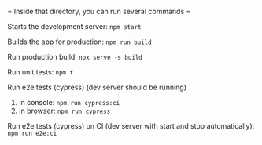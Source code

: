 = Inside that directory, you can run several commands =

Starts the development server:
`npm start`

Builds the app for production:
`npm run build`

Run production build:
`npx serve -s build`

Run unit tests:
`npm t`

Run e2e tests (cypress) (dev server should be running)
1) in console:
`npm run cypress:ci`
2) in browser:
`npm run cypress`

Run e2e tests (cypress) on CI (dev server with start and stop automatically):
`npm run e2e:ci`